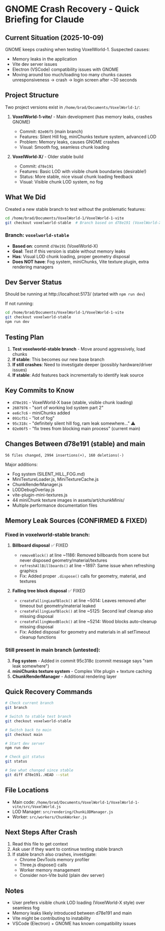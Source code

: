 # GNOME Crash Recovery - Quick Briefing for Claude

## Current Situation (2025-10-09)

GNOME keeps crashing when testing VoxelWorld-1. Suspected causes:
- Memory leaks in the application
- Vite dev server issues
- Electron (VSCode) compatibility issues with GNOME
- Moving around too much/loading too many chunks causes unresponsiveness → crash → login screen after ~30 seconds

## Project Structure

Two project versions exist in `/home/brad/Documents/VoxelWorld-1/`:

1. **VoxelWorld-1-vite/** - Main development (has memory leaks, crashes GNOME)
   - Commit: `02e06f5` (main branch)
   - Features: Silent Hill fog, miniChunks texture system, advanced LOD
   - Problem: Memory leaks, causes GNOME crashes
   - Visual: Smooth fog, seamless chunk loading

2. **VoxelWorld-X/** - Older stable build
   - Commit: `d78e191`
   - Features: Basic LOD with visible chunk boundaries (desirable!)
   - Status: More stable, nice visual chunk loading feedback
   - Visual: Visible chunk LOD system, no fog

## What We Did

Created a new stable branch to test without the problematic features:

```bash
cd /home/brad/Documents/VoxelWorld-1/VoxelWorld-1-vite
git checkout voxelworld-stable  # Branch based on d78e191 (VoxelWorld-X)
```

### Branch: `voxelworld-stable`
- **Based on**: commit `d78e191` (VoxelWorld-X)
- **Goal**: Test if this version is stable without memory leaks
- **Has**: Visual LOD chunk loading, proper geometry disposal
- **Does NOT have**: Fog system, miniChunks, Vite texture plugin, extra rendering managers

## Dev Server Status

Should be running at http://localhost:5173/ (started with `npm run dev`)

If not running:
```bash
cd /home/brad/Documents/VoxelWorld-1/VoxelWorld-1-vite
git checkout voxelworld-stable
npm run dev
```

## Testing Plan

1. **Test voxelworld-stable branch** - Move around aggressively, load chunks
2. **If stable**: This becomes our new base branch
3. **If still crashes**: Need to investigate deeper (possibly hardware/driver issues)
4. **If stable**: Add features back incrementally to identify leak source

## Key Commits to Know

- `d78e191` - VoxelWorld-X base (stable, visible chunk loading)
- `2607976` - "sort of working lod system part 2"
- `ee6c7c6` - miniChunks added
- `091cf51` - "lot of fog"
- `95c318c` - "definitely silent hill fog, ram leak somewhere..." ⚠️
- `02e06f5` - "fix trees from blocking main process" (current main)

## Changes Between d78e191 (stable) and main

```
56 files changed, 2994 insertions(+), 160 deletions(-)
```

Major additions:
- Fog system (SILENT_HILL_FOG.md)
- MiniTextureLoader.js, MiniTextureCache.js
- ChunkRenderManager.js
- LODDebugOverlay.js
- vite-plugin-mini-textures.js
- 44 miniChunk texture images in assets/art/chunkMinis/
- Multiple performance documentation files

## Memory Leak Sources (CONFIRMED & FIXED)

### Fixed in voxelworld-stable branch:

1. **Billboard disposal** ✅ FIXED
   - `removeBlock()` at line ~1186: Removed billboards from scene but never disposed geometry/material/textures
   - `refreshAllBillboards()` at line ~1897: Same issue when refreshing graphics
   - Fix: Added proper `.dispose()` calls for geometry, material, and textures

2. **Falling tree block disposal** ✅ FIXED
   - `createFallingLeafBlock()` at line ~5014: Leaves removed after timeout but geometry/material leaked
   - `createFallingLeafBlock()` at line ~5125: Second leaf cleanup also missing disposal
   - `createFallingWoodBlock()` at line ~5214: Wood blocks auto-cleanup missing disposal
   - Fix: Added disposal for geometry and materials in all setTimeout cleanup functions

### Still present in main branch (untested):

3. **Fog system** - Added in commit 95c318c (commit message says "ram leak somewhere")
4. **miniChunks texture system** - Complex Vite plugin + texture caching
5. **ChunkRenderManager** - Additional rendering layer

## Quick Recovery Commands

```bash
# Check current branch
git branch

# Switch to stable test branch
git checkout voxelworld-stable

# Switch back to main
git checkout main

# Start dev server
npm run dev

# Check git status
git status

# See what changed since stable
git diff d78e191..HEAD --stat
```

## File Locations

- Main code: `/home/brad/Documents/VoxelWorld-1/VoxelWorld-1-vite/src/VoxelWorld.js`
- LOD Manager: `src/rendering/ChunkLODManager.js`
- Worker: `src/workers/ChunkWorker.js`

## Next Steps After Crash

1. Read this file to get context
2. Ask user if they want to continue testing stable branch
3. If stable branch also crashes, investigate:
   - Chrome DevTools memory profiler
   - Three.js dispose() calls
   - Worker memory management
   - Consider non-Vite build (plain dev server)

## Notes

- User prefers visible chunk LOD loading (VoxelWorld-X style) over seamless fog
- Memory leaks likely introduced between d78e191 and main
- Vite might be contributing to instability
- VSCode (Electron) + GNOME has known compatibility issues
